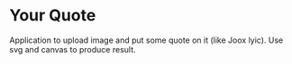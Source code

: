 # Your Quote
Application to upload image and put some quote on it (like Joox lyic).
Use svg and canvas to produce result.
